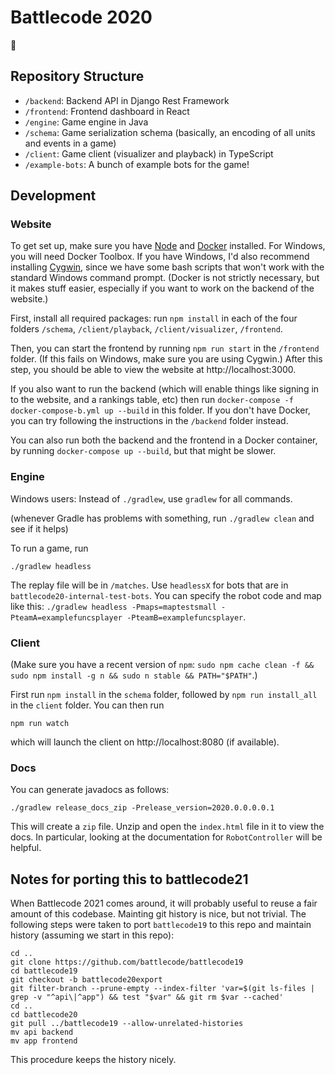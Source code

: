 # Battlecode 2020

🍜

## Repository Structure

- `/backend`: Backend API in Django Rest Framework
- `/frontend`: Frontend dashboard in React
- `/engine`: Game engine in Java
- `/schema`: Game serialization schema (basically, an encoding of all units and events in a game)
- `/client`: Game client (visualizer and playback) in TypeScript
- `/example-bots`: A bunch of example bots for the game!

## Development

### Website

To get set up, make sure you have [Node](https://nodejs.org/en/download/) and [Docker](https://docs.docker.com/docker-for-mac/install/) installed. For Windows, you will need Docker Toolbox. If you have Windows, I'd also recommend installing [Cygwin](https://www.cygwin.com/), since we have some bash scripts that won't work with the standard Windows command prompt. (Docker is not strictly necessary, but it makes stuff easier, especially if you want to work on the backend of the website.)

First, install all required packages: run `npm install` in each of the four folders `/schema`, `/client/playback`, `/client/visualizer`, `/frontend`.

Then, you can start the frontend by running `npm run start` in the `/frontend` folder. (If this fails on Windows, make sure you are using Cygwin.) After this step, you should be able to view the website at http://localhost:3000.

If you also want to run the backend (which will enable things like signing in to the website, and a rankings table, etc) then run `docker-compose -f docker-compose-b.yml up --build` in this folder. If you don't have Docker, you can try following the instructions in the `/backend` folder instead.

You can also run both the backend and the frontend in a Docker container, by running `docker-compose up --build`, but that might be slower.

### Engine

Windows users: Instead of `./gradlew`, use `gradlew` for all commands.

(whenever Gradle has problems with something, run `./gradlew clean` and see if it helps)

To run a game, run

```
./gradlew headless
```

The replay file will be in `/matches`. Use `headlessX` for bots that are in `battlecode20-internal-test-bots`. You can specify the robot code and map like this: `./gradlew headless -Pmaps=maptestsmall -PteamA=examplefuncsplayer -PteamB=examplefuncsplayer`.

### Client

(Make sure you have a recent version of `npm`: `sudo npm cache clean -f && sudo npm install -g n && sudo n stable && PATH="$PATH"`.)

First run `npm install` in the `schema` folder, followed by `npm run install_all` in the `client` folder. You can then run

```
npm run watch
```

which will launch the client on http://localhost:8080 (if available).

### Docs

You can generate javadocs as follows:

```
./gradlew release_docs_zip -Prelease_version=2020.0.0.0.0.1
```

This will create a `zip` file. Unzip and open the `index.html` file in it to view the docs. In particular, looking at the documentation for `RobotController` will be helpful.

## Notes for porting this to battlecode21

When Battlecode 2021 comes around, it will probably useful to reuse a fair amount of this codebase. Mainting git history is nice, but not trivial. The following steps were taken to port `battlecode19` to this repo and maintain history (assuming we start in this repo):

```
cd ..
git clone https://github.com/battlecode/battlecode19
cd battlecode19
git checkout -b battlecode20export
git filter-branch --prune-empty --index-filter 'var=$(git ls-files | grep -v "^api\|^app") && test "$var" && git rm $var --cached'
cd ..
cd battlecode20
git pull ../battlecode19 --allow-unrelated-histories
mv api backend
mv app frontend
```

This procedure keeps the history nicely.
